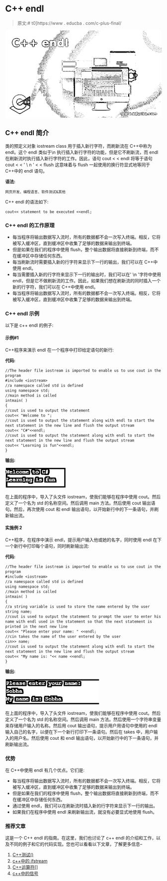 # C++ endl

> 原文:# t0]https://www . educba . com/c-plus-final/

![C++ endl](img/ac1f9267833d162e18f2bd9b6d538794.png)



## C++ endl 简介

类的预定义对象 iostream class 用于插入新行字符，而刷新流在 C++中称为 endl。这个 endl 类似于\n 执行插入新行字符的功能，但是它不刷新流，而 endl 在刷新流时执行插入新行字符的工作。因此，语句 cout < < endl 将等于语句 cout < < ' \ n ' < < flush 这意味着与 flush 一起使用的换行符显式地等同于 C++中的 endl 语句。

**语法:**

<small>网页开发、编程语言、软件测试&其他</small>

C++ endl 的语法如下:

```
cout<< statement to be executed <<endl;
```

### C++ endl 的工作原理

*   每当程序将输出数据写入流时，所有的数据都不会一次写入终端。相反，它将被写入缓冲区，直到缓冲区中收集了足够的数据来输出到终端。
*   但是如果在我们的程序中使用 flush，整个输出数据将直接刷新到终端，而不在缓冲区中存储任何东西。
*   每当刷新流时需要插入新的行字符来显示下一行的输出，我们可以在 C++中使用 endl。
*   每当需要插入新的行字符来显示下一行的输出时，我们可以在' \n '字符中使用 endl，但是它不做刷新流的工作。因此，如果我们想在刷新流的同时插入一个新的行字符，我们可以在 C++中使用 endl。
*   每当程序将输出数据写入流时，所有的数据都不会一次写入终端。相反，它将被写入缓冲区，直到缓冲区中收集了足够的数据来输出到终端。

### C++ endl 示例

以下是 c++ endl 的例子:

#### 示例#1

C++程序来演示 endl 在一个程序中打印给定语句的新行:

**代码:**

```
//The header file iostream is imported to enable us to use cout in the program
#include <iostream>
//a namespace called std is defined
using namespace std;
//main method is called
intmain( )
{
//cout is used to output the statement
cout<< "Welcome to ";
//cout is used to output the statement along with endl to start the next statement in the new line and flush the output stream
cout<< "C#"<<endl;
//cout is used to output the statement along with endl to start the next statement in the new line and flush the output stream
cout<< "Learning is fun"<<endl;
}
```

**输出:**

![C++ endl-1.1](img/aa81ee08bf001ae6a5fcc79ca36034f5.png)



在上面的程序中，导入了头文件 iostream，使我们能够在程序中使用 cout。然后定义了一个名为 std 的名称空间。然后调用 main 方法。然后使用 cout 输出语句。然后，再次使用 cout 和 endl 输出语句，以开始新行中的下一条语句，并刷新输出流。

#### 实施例 2

C++程序，在程序中演示 endl，提示用户输入他或她的名字，同时使用 endl 在下一个新行中打印每个语句，同时刷新输出流:

**代码:**

```
//The header file iostream is imported to enable us to use cout in the program
#include <iostream>
//a namespace called std is defined
using namespace std;
//main method is called
intmain( )
{
//a string variable is used to store the name entered by the user
string name;
//cout is used to output the statement to prompt the user to enter his name with endl used in the statement so that the next statement is printed in the next new line
cout<< "Please enter your name: " <<endl;
//cin takes the name of the user entered by the user
cin>> name;
//cout is used to output the statement along with endl to start the next statement in the new line and flush the output stream
cout<< "My name is: "<< name <<endl;
}
```

**输出:**

![C++ endl-1.2](img/844a31d9ed73606dd4f02d021ab1ad96.png)



在上面的程序中，导入了头文件 iostream，使我们能够在程序中使用 cout。然后定义了一个名为 std 的名称空间。然后调用 main 方法。然后使用一个字符串变量来存储用户输入的名称。然后用 cout 输出语句，提示用户用语句中使用的 endl 输入自己的名字，以便在下一个新行打印下一条语句。然后在 takes 中，用户输入的用户名。然后使用 cout 和 endl 输出语句，以开始新行中的下一条语句，并刷新输出流。

### 优势

在 C++中使用 endl 有几个优点。它们是:

*   每当程序将输出数据写入流时，所有的数据都不会一次写入终端。相反，它将被写入缓冲区，直到缓冲区中收集了足够的数据来输出到终端。
*   但是如果在我们的程序中使用 flush，整个输出数据将直接刷新到终端，而不在缓冲区中存储任何东西。
*   通过使用 endl，我们可以在刷新流时插入新的行字符来显示下一行的输出。
*   如果我们在程序中使用 endl 来刷新输出流，就没有必要显式地使用 flush。

### 推荐文章

这是一个 C++ endl 的指南。在这里，我们也讨论了 c++ endl 的介绍和工作，以及不同的例子和它的代码实现。您也可以看看以下文章，了解更多信息–

1.  [C++测试()](https://www.educba.com/c-test/)
2.  [c++中的 ifstream](https://www.educba.com/ifstream-in-c-plus-plus/)
3.  [C++运算符[]](https://www.educba.com/c-plus-plus-operator/)
4.  [c++中的信号](https://www.educba.com/signal-in-c-plus-plus/)





